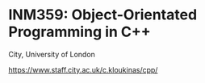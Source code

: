 # INM359: Object-Orientated Programming in C++
City, University of London

https://www.staff.city.ac.uk/c.kloukinas/cpp/
